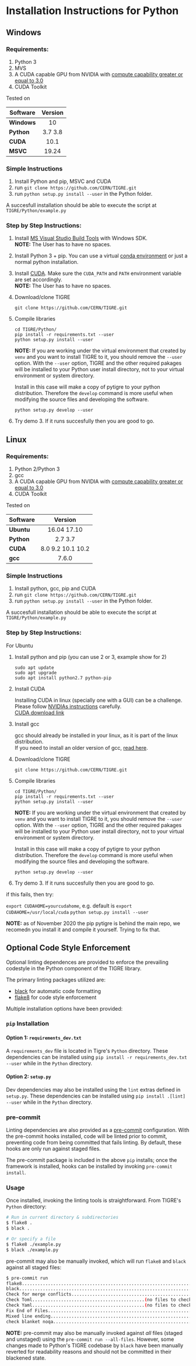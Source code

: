 Installation Instructions for Python
======

## Windows

### Requirements:

1. Python 3
2. MVS
3. A CUDA capable GPU from NVIDIA with [compute capability greater or equal to 3.0](https://en.wikipedia.org/wiki/CUDA#GPUs_supported)
4. CUDA Toolkit

Tested on

| Software        | Version           | 
| ------------- |:-------------:|
|**Windows**| 10 |
|**Python**| 3.7 3.8 |
|**CUDA**| 10.1 |
|**MSVC**| 19.24 |

### Simple Instructions

1. Install Python and pip, MSVC and CUDA
2. run `git clone https://github.com/CERN/TIGRE.git` 
3. run `python setup.py install --user` in the Python folder. 

A succesfull installation should be able to execute the script at `TIGRE/Python/example.py`

### Step by Step Instructions:

1. Install [MS Visual Studio Build Tools](https://visualstudio.microsoft.com/downloads/) with Windows SDK.\
   **NOTE:** The User has to have no spaces.
	
2. Install Python 3 + pip. You can use a virtual [conda environment](https://www.anaconda.com/) or just a normal python installation.

3. Install [CUDA](https://developer.nvidia.com/cuda-downloads). Make sure the `CUDA_PATH` and `PATH` environment variable are set accordingly.\
  **NOTE:** The User has to have no spaces.


4. Download/clone TIGRE

	`git clone https://github.com/CERN/TIGRE.git` 

5. Compile libraries

	```
	cd TIGRE/Python/  
	pip install -r requirements.txt --user  
	python setup.py install --user
	```
	**NOTE:** If you are working under the virtual environment that created by `venv` and you want to install TIGRE to it, 
	you should remove the `--user` option. 
	With the `--user` option, TIGRE and the other required pakages will be installed to your Python user install directory, not to your virtual environment or system directory.

	Install in this case will make a copy of pytigre to your python distribution. Therefore the `develop` command is more useful when modifying the source files and developing the software. 

	`python setup.py develop --user`

6. Try demo 3. If it runs succesfully then you are good to go.

## Linux

### Requirements:

1. Python 2/Python 3
2. gcc
3. A CUDA capable GPU from NVIDIA with [compute capability greater or equal to 3.0](https://en.wikipedia.org/wiki/CUDA#GPUs_supported)
4. CUDA Toolkit


Tested on

| Software        | Version           | 
| ------------- |:-------------:|
|**Ubuntu**| 16.04 17.10|
|**Python**| 2.7 3.7 |
|**CUDA**| 8.0 9.2 10.1 10.2|
|**gcc**|  7.6.0|

### Simple Instructions

1. Install python, gcc, pip and CUDA
2. run `git clone https://github.com/CERN/TIGRE.git` 
3. run `python setup.py install --user` in the Python folder. 

A succesfull installation should be able to execute the script at `TIGRE/Python/example.py`

### Step by Step Instructions:

For Ubuntu

1. Install python and pip (you can use 2 or 3, example show for 2)

	```
	sudo apt update
	sudo apt upgrade
	sudo apt install python2.7 python-pip
	```
	
2. Install CUDA

   Installing CUDA in linux (specially one with a GUI) can be a challenge. Please follow [NVIDIAs instructions](https://developer.download.nvidia.com/compute/cuda/10.0/Prod/docs/sidebar/CUDA_Installation_Guide_Linux.pdf) carefully.\
   [CUDA download link](https://developer.nvidia.com/cuda-downloads)

3. Install gcc 

   gcc should already be installed in your linux, as it is part of the linux distribution.\
   If you need to install an older version of gcc, [read here](https://askubuntu.com/questions/923337/installing-an-older-gcc-version3-4-3-on-ubuntu-14-04-currently-4-8-installed).

4. Download/clone TIGRE

	`git clone https://github.com/CERN/TIGRE.git` 

5. Compile libraries

	```
	cd TIGRE/Python/  
	pip install -r requirements.txt --user  
	python setup.py install --user
	```
	**NOTE:** If you are working under the virtual environment that created by `venv` and you want to install TIGRE to it, 
	you should remove the `--user` option. 
	With the `--user` option, TIGRE and the other required pakages will be installed to your Python user install directory, not to your virtual environment or system directory.

	Install in this case will make a copy of pytigre to your python distribution. Therefore the `develop` command is more useful when modifying the source files and developing the software. 

	`python setup.py develop --user`

6. Try demo 3. If it runs succesfully then you are good to go. 

if this fails, then try:

`export CUDAHOME=yourcudahome`, e.g. default is `export CUDAHOME=/usr/local/cuda`
`python setup.py install --user`

**NOTE:** as of November 2020 the pip pytigre is behind the main repo, we recomedn you install it and compile it yourself. Trying to fix that. 

## Optional Code Style Enforcement
Optional linting dependences are provided to enforce the prevailing codestyle in the Python component of the TIGRE library.

The primary linting packages utilized are:
  * [black](https://black.readthedocs.io/en/stable/) for automatic code formatting
  * [flake8](https://flake8.pycqa.org/en/latest/) for code style enforcement

Multiple installation options have been provided:

### `pip` Installation
#### Option 1: `requirements_dev.txt`
A `requirements_dev` file is located in Tigre's `Python` directory. These dependencies can be installed using `pip install -r requirements_dev.txt --user` while in the `Python` directory.

#### Option 2: `setup.py`
Dev dependencies may also be installed using the `lint` extras defined in `setup.py`. These dependencies can be installed using `pip install .[lint] --user` while in the `Python` directory.

### pre-commit
Linting dependencies are also provided as a [pre-commit](https://pre-commit.com/) configuration. With the pre-commit hooks installed, code will be linted prior to commit, preventing code from being committed that fails linting. By default, these hooks are only run against staged files.

The pre-commit package is included in the above `pip` installs; once the framework is installed, hooks can be installed by invoking `pre-commit install`.

### Usage
Once installed, invoking the linting tools is straightforward. From TIGRE's `Python` directory:

```bash
# Run in current directory & subdirectories
$ flake8 .
$ black .

# Or specify a file
$ flake8 ./example.py
$ black ./example.py
```

pre-commit may also be manually invoked, which will run `flake8` and `black` against all staged files:

```bash
$ pre-commit run
flake8...................................................................Passed
black....................................................................Passed
Check for merge conflicts................................................Passed
Check Toml...........................................(no files to check)Skipped
Check Yaml...........................................(no files to check)Skipped
Fix End of Files.........................................................Passed
Mixed line ending........................................................Passed
check blanket noqa.......................................................Passed
```

**NOTE:** pre-commit may also be manually invoked against *all* files (staged and unstaged) using the `pre-commit run --all-files`. However, some changes made to Python's TIGRE codebase by `black` have been manually reverted for readability reasons and should not be committed in their blackened state.
